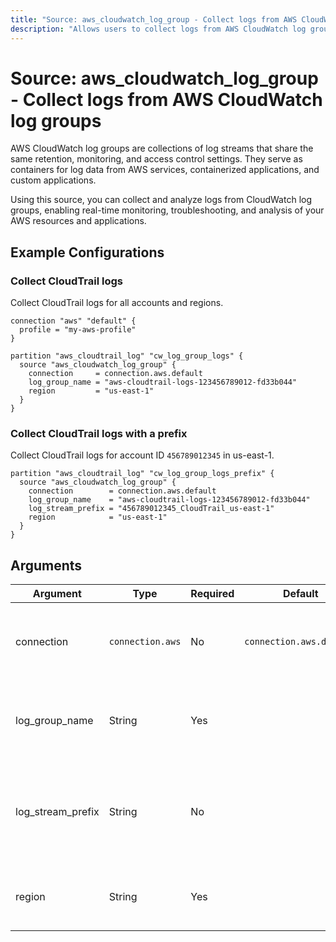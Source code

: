 ```yaml
---
title: "Source: aws_cloudwatch_log_group - Collect logs from AWS CloudWatch Log Groups"
description: "Allows users to collect logs from AWS CloudWatch log groups."
---
```


# Source: aws_cloudwatch_log_group - Collect logs from AWS CloudWatch log groups

AWS CloudWatch log groups are collections of log streams that share the same retention, monitoring, and access control settings. They serve as containers for log data from AWS services, containerized applications, and custom applications.

Using this source, you can collect and analyze logs from CloudWatch log groups, enabling real-time monitoring, troubleshooting, and analysis of your AWS resources and applications.

## Example Configurations

### Collect CloudTrail logs

Collect CloudTrail logs for all accounts and regions.

```hcl
connection "aws" "default" {
  profile = "my-aws-profile"
}

partition "aws_cloudtrail_log" "cw_log_group_logs" {
  source "aws_cloudwatch_log_group" {
    connection     = connection.aws.default
    log_group_name = "aws-cloudtrail-logs-123456789012-fd33b044"
    region         = "us-east-1"
  }
}
```

### Collect CloudTrail logs with a prefix

Collect CloudTrail logs for account ID `456789012345` in us-east-1.

```hcl
partition "aws_cloudtrail_log" "cw_log_group_logs_prefix" {
  source "aws_cloudwatch_log_group" {
    connection        = connection.aws.default
    log_group_name    = "aws-cloudtrail-logs-123456789012-fd33b044"
    log_stream_prefix = "456789012345_CloudTrail_us-east-1"
    region            = "us-east-1"
  }
}
```

## Arguments

| Argument          | Type             | Required | Default                  | Description                                                                                                                   |
| ----------------- | ---------------- | -------- | ------------------------ | ----------------------------------------------------------------------------------------------------------------------------- |
| connection        | `connection.aws` | No       | `connection.aws.default` | The [AWS connection](https://hub.tailpipe.io/plugins/turbot/aws#connection-credentials) to use to connect to the AWS account. |
| log_group_name    | String           | Yes      |                          | The name of the CloudWatch log group to collect logs from.                                                                    |
| log_stream_prefix | String           | No       |                          | Collect logs from log streams whose names begin the specified prefix.                                                         |
| region            | String           | Yes      |                          | The AWS region where the log group is located.                                                                                |
